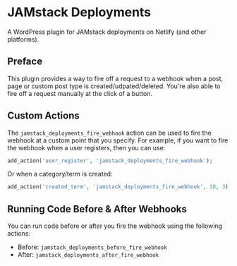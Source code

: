 # JAMstack Deployments

A WordPress plugin for JAMstack deployments on Netlify (and other platforms).

## Preface

This plugin provides a way to fire off a request to a webhook when a post, page or custom post type is created/udpated/deleted. You're also able to fire off a request manually at the click of a button.

## Custom Actions

The `jamstack_deployments_fire_webhook` action can be used to fire the webhook at a custom point that you specify. For example, if you want to fire the webhook when a user registers, then you can use:

```php
add_action('user_register', 'jamstack_deployments_fire_webhook');
```

Or when a category/term is created:

```php
add_action('created_term', 'jamstack_deployments_fire_webhook', 10, 3);
```

## Running Code Before & After Webhooks

You can run code before or after you fire the webhook using the following actions:

* Before: `jamstack_deployments_before_fire_webhook`
* After: `jamstack_deployments_after_fire_webhook`
